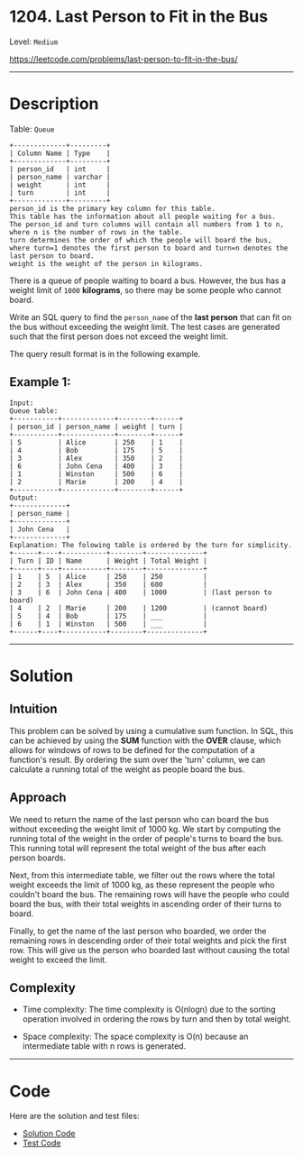 # 1204. Last Person to Fit in the Bus

Level: `Medium`

https://leetcode.com/problems/last-person-to-fit-in-the-bus/

---

# Description

Table: `Queue`

    +-------------+---------+
    | Column Name | Type    |
    +-------------+---------+
    | person_id   | int     |
    | person_name | varchar |
    | weight      | int     |
    | turn        | int     |
    +-------------+---------+
    person_id is the primary key column for this table.
    This table has the information about all people waiting for a bus.
    The person_id and turn columns will contain all numbers from 1 to n, where n is the number of rows in the table.
    turn determines the order of which the people will board the bus, where turn=1 denotes the first person to board and turn=n denotes the last person to board.
    weight is the weight of the person in kilograms.

There is a queue of people waiting to board a bus. However, the bus has a weight limit of `1000` **kilograms**, so there
may be some people who cannot board.

Write an SQL query to find the `person_name` of the **last person** that can fit on the bus without exceeding the weight
limit. The test cases are generated such that the first person does not exceed the weight limit.

The query result format is in the following example.

## Example 1:

    Input:
    Queue table:
    +-----------+-------------+--------+------+
    | person_id | person_name | weight | turn |
    +-----------+-------------+--------+------+
    | 5         | Alice       | 250    | 1    |
    | 4         | Bob         | 175    | 5    |
    | 3         | Alex        | 350    | 2    |
    | 6         | John Cena   | 400    | 3    |
    | 1         | Winston     | 500    | 6    |
    | 2         | Marie       | 200    | 4    |
    +-----------+-------------+--------+------+
    Output:
    +-------------+
    | person_name |
    +-------------+
    | John Cena   |
    +-------------+
    Explanation: The folowing table is ordered by the turn for simplicity.
    +------+----+-----------+--------+--------------+
    | Turn | ID | Name      | Weight | Total Weight |
    +------+----+-----------+--------+--------------+
    | 1    | 5  | Alice     | 250    | 250          |
    | 2    | 3  | Alex      | 350    | 600          |
    | 3    | 6  | John Cena | 400    | 1000         | (last person to board)
    | 4    | 2  | Marie     | 200    | 1200         | (cannot board)
    | 5    | 4  | Bob       | 175    | ___          |
    | 6    | 1  | Winston   | 500    | ___          |
    +------+----+-----------+--------+--------------+

---

# Solution

## Intuition

This problem can be solved by using a cumulative sum function. In SQL, this can be achieved by using the **SUM**
function with the **OVER** clause, which allows for windows of rows to be defined for the computation of a function's
result. By ordering the sum over the 'turn' column, we can calculate a running total of the weight as people board the
bus.

## Approach

We need to return the name of the last person who can board the bus without exceeding the weight limit of 1000 kg. We
start by computing the running total of the weight in the order of people's turns to board the bus. This running total
will represent the total weight of the bus after each person boards.

Next, from this intermediate table, we filter out the rows where the total weight exceeds the limit of 1000 kg, as these
represent the people who couldn't board the bus. The remaining rows will have the people who could board the bus, with
their total weights in ascending order of their turns to board.

Finally, to get the name of the last person who boarded, we order the remaining rows in descending order of their total
weights and pick the first row. This will give us the person who boarded last without causing the total weight to exceed
the limit.

## Complexity

- Time complexity:
  The time complexity is O(nlogn) due to the sorting operation involved in ordering the rows by turn and then by total weight.

- Space complexity:
  The space complexity is O(n) because an intermediate table with n rows is generated.

---

# Code

Here are the solution and test files:

- [Solution Code](./solution.sql)
- [Test Code](./solution_test.go)